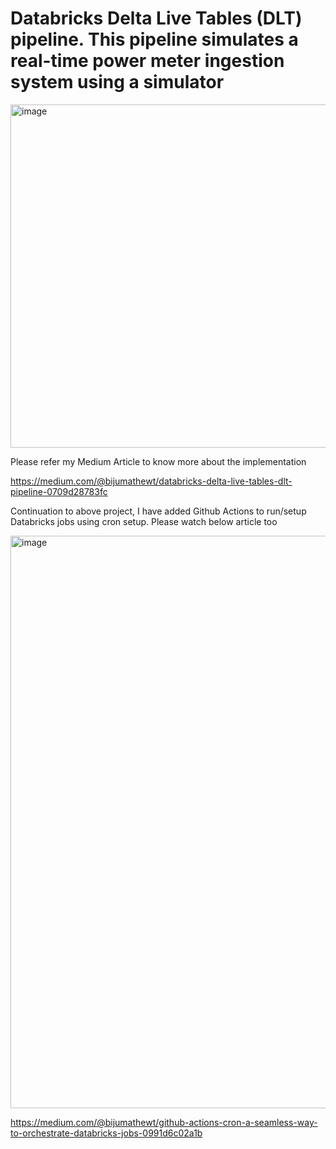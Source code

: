 # Databricks Delta Live Tables (DLT) pipeline. This pipeline simulates a real-time power meter ingestion system using a simulator
<img width="828" height="549" alt="image" src="https://github.com/user-attachments/assets/b369c117-dcc9-4160-9dc6-0852d208aa72" />


Please refer my Medium Article to know more about the implementation

https://medium.com/@bijumathewt/databricks-delta-live-tables-dlt-pipeline-0709d28783fc  

Continuation to above project, I have added Github Actions to run/setup Databricks jobs using cron setup. Please watch below article too


<img width="1396" height="916" alt="image" src="https://github.com/user-attachments/assets/5992401e-2e78-4e68-afe5-71be925c3179" />


https://medium.com/@bijumathewt/github-actions-cron-a-seamless-way-to-orchestrate-databricks-jobs-0991d6c02a1b
